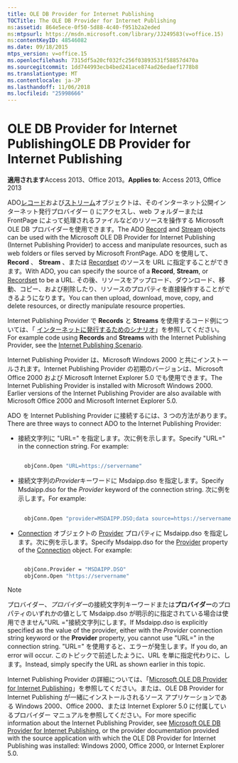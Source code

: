 ```yaml
---
title: OLE DB Provider for Internet Publishing
TOCTitle: The OLE DB Provider for Internet Publishing
ms:assetid: 864e5ece-0f50-5d88-4c40-f951b2a2eded
ms:mtpsurl: https://msdn.microsoft.com/library/JJ249583(v=office.15)
ms:contentKeyID: 48546082
ms.date: 09/18/2015
mtps_version: v=office.15
ms.openlocfilehash: 7315df5a20cf032fc256f03893531f58857d470a
ms.sourcegitcommit: 1dd744993ecb4bed241ace874ad26edaef1778b8
ms.translationtype: MT
ms.contentlocale: ja-JP
ms.lasthandoff: 11/06/2018
ms.locfileid: "25998666"
---
```

# <a name="ole-db-provider-for-internet-publishing"></a><span data-ttu-id="bbcb1-102">OLE DB Provider for Internet Publishing</span><span class="sxs-lookup"><span data-stu-id="bbcb1-102">OLE DB Provider for Internet Publishing</span></span>

<span data-ttu-id="bbcb1-103">**適用されます**Access 2013、Office 2013。</span><span class="sxs-lookup"><span data-stu-id="bbcb1-103">**Applies to**: Access 2013, Office 2013</span></span>

<span data-ttu-id="bbcb1-104">ADO[レコード](record-object-ado.md)および[ストリーム](stream-object-ado.md)オブジェクトは、そのインターネット公開インターネット発行プロバイダー () にアクセスし、web フォルダーまたは FrontPage によって処理されるファイルなどのリソースを操作する Microsoft OLE DB プロバイダーを使用できます。</span><span class="sxs-lookup"><span data-stu-id="bbcb1-104">The ADO [Record](record-object-ado.md) and [Stream](stream-object-ado.md) objects can be used with the Microsoft OLE DB Provider for Internet Publishing (Internet Publishing Provider) to access and manipulate resources, such as web folders or files served by Microsoft FrontPage.</span></span> <span data-ttu-id="bbcb1-105">ADO を使用して、 **Record** 、 **Stream** 、または [Recordset](recordset-object-ado.md) のソースを URL に指定することができます。</span><span class="sxs-lookup"><span data-stu-id="bbcb1-105">With ADO, you can specify the source of a **Record**, **Stream**, or [Recordset](recordset-object-ado.md) to be a URL.</span></span> <span data-ttu-id="bbcb1-106">その後、リソースをアップロード、ダウンロード、移動、コピー、および削除したり、リソースのプロパティを直接操作することができるようになります。</span><span class="sxs-lookup"><span data-stu-id="bbcb1-106">You can then upload, download, move, copy, and delete resources, or directly manipulate resource properties.</span></span>

<span data-ttu-id="bbcb1-107">Internet Publishing Provider で **Records** と **Streams** を使用するコード例については、「 [インターネットに発行するためのシナリオ](internet-publishing-scenario.md)」を参照してください。</span><span class="sxs-lookup"><span data-stu-id="bbcb1-107">For example code using **Records** and **Streams** with the Internet Publishing Provider, see the [Internet Publishing Scenario](internet-publishing-scenario.md).</span></span>

<span data-ttu-id="bbcb1-p102">Internet Publishing Provider は、Microsoft Windows 2000 と共にインストールされます。Internet Publishing Provider の初期のバージョンは、Microsoft Office 2000 および Microsoft Internet Explorer 5.0 でも使用できます。</span><span class="sxs-lookup"><span data-stu-id="bbcb1-p102">The Internet Publishing Provider is installed with Microsoft Windows 2000. Earlier versions of the Internet Publishing Provider are also available with Microsoft Office 2000 and Microsoft Internet Explorer 5.0.</span></span>

<span data-ttu-id="bbcb1-110">ADO を Internet Publishing Provider に接続するには、3 つの方法があります。</span><span class="sxs-lookup"><span data-stu-id="bbcb1-110">There are three ways to connect ADO to the Internet Publishing Provider:</span></span>

- <span data-ttu-id="bbcb1-p103">接続文字列に "URL=" を指定します。次に例を示します。</span><span class="sxs-lookup"><span data-stu-id="bbcb1-p103">Specify "URL=" in the connection string. For example:</span></span>
    
  ```vb 
     
    objConn.Open "URL=https://servername" 
  ```

- <span data-ttu-id="bbcb1-113">接続文字列の*Provider*キーワードに Msdaipp.dso を指定します。</span><span class="sxs-lookup"><span data-stu-id="bbcb1-113">Specify Msdaipp.dso for the *Provider* keyword of the connection string.</span></span> <span data-ttu-id="bbcb1-114">次に例を示します。</span><span class="sxs-lookup"><span data-stu-id="bbcb1-114">For example:</span></span>
    
  ```vb 
     
    objConn.Open "provider=MSDAIPP.DSO;data source=https://servername" 
  ```

- <span data-ttu-id="bbcb1-p105">[Connection](provider-property-ado.md) オブジェクトの [Provider](connection-object-ado.md) プロパティに Msdaipp.dso を指定します。次に例を示します。</span><span class="sxs-lookup"><span data-stu-id="bbcb1-p105">Specify Msdaipp.dso for the [Provider](provider-property-ado.md) property of the [Connection](connection-object-ado.md) object. For example:</span></span>
    
  ```vb 
     
    objConn.Provider = "MSDAIPP.DSO" 
    objConn.Open "https://servername" 
  ```

> [!NOTE]
> <span data-ttu-id="bbcb1-117">プロバイダー、*プロバイダー*の接続文字列キーワードまたは**プロバイダー**のプロパティのいずれかの値として Msdaipp.dso が明示的に指定されている場合は使用できません"URL ="接続文字列にします。</span><span class="sxs-lookup"><span data-stu-id="bbcb1-117">If Msdaipp.dso is explicitly specified as the value of the provider, either with the *Provider* connection string keyword or the **Provider** property, you cannot use "URL=" in the connection string.</span></span> <span data-ttu-id="bbcb1-118">"URL=" を使用すると、エラーが発生します。</span><span class="sxs-lookup"><span data-stu-id="bbcb1-118">If you do, an error will occur.</span></span> <span data-ttu-id="bbcb1-119">このトピックで前述したように、URL を単に指定代わりに、します。</span><span class="sxs-lookup"><span data-stu-id="bbcb1-119">Instead, simply specify the URL as shown earlier in this topic.</span></span>

<span data-ttu-id="bbcb1-120">Internet Publishing Provider の詳細については、「[Microsoft OLE DB Provider for Internet Publishing](microsoft-ole-db-provider-for-internet-publishing.md)」を参照してください。または、OLE DB Provider for Internet Publishing が一緒にインストールされるソース アプリケーションである Windows 2000、Office 2000、または Internet Explorer 5.0 に付属しているプロバイダー マニュアルを参照してください。</span><span class="sxs-lookup"><span data-stu-id="bbcb1-120">For more specific information about the Internet Publishing Provider, see [Microsoft OLE DB Provider for Internet Publishing](microsoft-ole-db-provider-for-internet-publishing.md), or the provider documentation provided with the source application with which the OLE DB Provider for Internet Publishing was installed: Windows 2000, Office 2000, or Internet Explorer 5.0.</span></span>

